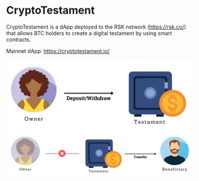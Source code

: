 # CryptoTestament
CryptoTestament is a dApp deployed to the RSK network (https://rsk.co/) that allows BTC holders to create a digital testament by using smart contracts.

Mainnet dApp: https://cryptotestament.io/


![DivBox](/cryptotestament-1.png?raw=true "CryptoTestament")
![DivBox](/cryptotestament-2.png?raw=true "CryptoTestament")
